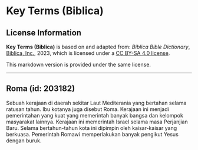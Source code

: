 # Key Terms (Biblica)

## License Information

**Key Terms (Biblica)** is based on and adapted from: _Biblica Bible Dictionary_, [Biblica, Inc.](https://www.biblica.com/), 2023, which is licensed under a [CC BY-SA 4.0 license](https://creativecommons.org/licenses/by-sa/4.0/legalcode.en).

This markdown version is provided under the same license.



--------------------------------

## Roma (id: 203182)

Sebuah kerajaan di daerah sekitar Laut Mediterania yang bertahan selama ratusan tahun. Ibu kotanya juga disebut Roma. Kerajaan ini menjadi pemerintahan yang kuat yang memerintah banyak bangsa dan kelompok masyarakat lainnya. Kerajaan ini memerintah Israel selama masa Perjanjian Baru. Selama bertahun\-tahun kota ini dipimpin oleh kaisar\-kaisar yang berkuasa. Pemerintah Romawi memperlakukan banyak pengikut Yesus dengan buruk.


